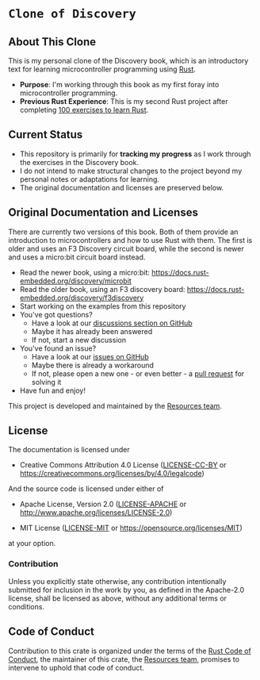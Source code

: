# `Clone of Discovery`

## About This Clone

This is my personal clone of the Discovery book, which is an introductory text for learning microcontroller programming using [Rust](https://www.rust-lang.org/).

- **Purpose**: I'm working through this book as my first foray into microcontroller programming.
- **Previous Rust Experience**: This is my second Rust project after completing [100 exercises to learn Rust](https://github.com/SMcLeaish/100-exercises-to-learn-rust).

## Current Status

- This repository is primarily for **tracking my progress** as I work through the exercises in the Discovery book.
- I do not intend to make structural changes to the project beyond my personal notes or adaptations for learning.
- The original documentation and licenses are preserved below.

## Original Documentation and Licenses

There are currently two versions of this book. Both of them provide an
introduction to microcontrollers and how to use Rust with them.
The first is older and uses an F3 Discovery circuit board, while
the second is newer and uses a micro:bit circuit board instead.

- Read the newer book, using a micro:bit:
  <https://docs.rust-embedded.org/discovery/microbit>
- Read the older book, using an F3 discovery board:
  <https://docs.rust-embedded.org/discovery/f3discovery>
- Start working on the examples from this repository
- You've got questions?
  - Have a look at our [discussions section on
    GitHub](https://github.com/rust-embedded/discovery/discussions)
  - Maybe it has already been answered
  - If not, start a new discussion
- You've found an issue?
  - Have a look at our [issues on
    GitHub](https://github.com/rust-embedded/discovery/issues)
  - Maybe there is already a workaround
  - If not, please open a new one - or even better - a [pull
    request](https://github.com/rust-embedded/discovery/pulls) for solving
    it
- Have fun and enjoy!

This project is developed and maintained by the [Resources team][team].

## License

The documentation is licensed under

- Creative Commons Attribution 4.0 License ([LICENSE-CC-BY](LICENSE-CC-BY)
  or <https://creativecommons.org/licenses/by/4.0/legalcode>)

And the source code is licensed under either of

- Apache License, Version 2.0 ([LICENSE-APACHE](LICENSE-APACHE) or
  <http://www.apache.org/licenses/LICENSE-2.0>)

- MIT License ([LICENSE-MIT](LICENSE-MIT) or
  <https://opensource.org/licenses/MIT>)

at your option.

### Contribution

Unless you explicitly state otherwise, any contribution intentionally submitted
for inclusion in the work by you, as defined in the Apache-2.0 license, shall be
licensed as above, without any additional terms or conditions.

## Code of Conduct

Contribution to this crate is organized under the terms of the [Rust Code of
Conduct][CoC], the maintainer of this crate, the [Resources team][team], promises
to intervene to uphold that code of conduct.

[CoC]: CODE_OF_CONDUCT.md
[team]: https://github.com/rust-embedded/wg#the-resources-team
